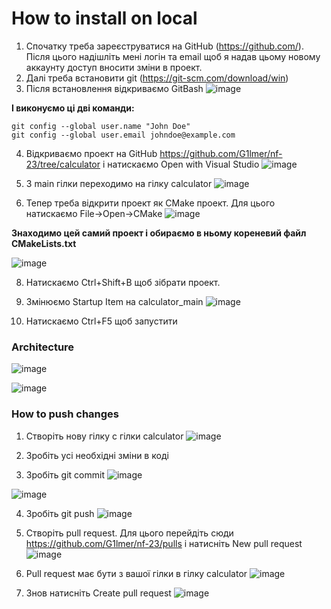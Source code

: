 # How to install on local #

1. Спочатку треба зареєструватися на GitHub (https://github.com/). Після цього надішліть мені логін та email щоб я надав цьому новому аккаунту доступ вносити зміни в проект.
2. Далі треба встановити git (https://git-scm.com/download/win)
3. Після встановлення відкриваємо GitBash
![image](https://github.com/G1lmer/nf-13/assets/32224361/4289dc34-38dc-4ceb-8889-a6b9a55100ca)

**І виконуємо ці дві команди:**
```
git config --global user.name "John Doe"
git config --global user.email johndoe@example.com
```
4. Відкриваємо проект на GitHub https://github.com/G1lmer/nf-23/tree/calculator і натискаємо Open with Visual Studio
![image](https://github.com/G1lmer/nf-13/assets/32224361/818641d9-1e29-4fca-bd86-ea74b4792a0d)

6. З main гілки переходимо на гілку calculator
   ![image](https://github.com/G1lmer/nf-13/assets/32224361/a7a28abc-e752-43e4-8e4c-0e2d1eea1238)
   
7. Тепер треба відкрити проект як CMake проект. Для цього натискаємо File->Open->CMake
![image](https://github.com/G1lmer/nf-13/assets/32224361/ccc92c1b-2e5e-4cf8-b2ad-23ad90b9201b)

**Знаходимо цей самий проект і обираємо в ньому кореневий файл CMakeLists.txt**

![image](https://github.com/G1lmer/nf-13/assets/32224361/7a9002b7-fb51-47ef-97ae-37a675814102)

8. Натискаємо Ctrl+Shift+B щоб зібрати проект.
9. Змінюємо Startup Item на calculator_main
![image](https://github.com/G1lmer/nf-13/assets/32224361/2308f31c-43ea-436e-82f5-9b49fb115324)

11. Натискаємо Ctrl+F5 щоб запустити


### Architecture ###
![image](https://github.com/G1lmer/nf-13/assets/32224361/ab71b02d-1217-4001-8d35-b9537d1c15bb)

![image](https://github.com/G1lmer/nf-13/assets/32224361/677935a1-46cb-4465-b9cb-5213cca5d807)


### How to push changes ###
1. Створіть нову гілку с гілки calculator 
![image](https://github.com/G1lmer/nf-23/assets/32224361/c1554ac9-4194-463f-b0d5-ab8a4313dc0d)

2. Зробіть усі необхідні зміни в коді
3. Зробіть git commit
![image](https://github.com/G1lmer/nf-23/assets/32224361/723d5b1c-46ae-43d8-b2bf-5b4b1f30caff)

![image](https://github.com/G1lmer/nf-23/assets/32224361/c749ee68-a6ae-4d0a-88c7-8857c2ea14c4)

4. Зробіть git push
![image](https://github.com/G1lmer/nf-23/assets/32224361/fd183e3c-354d-4db6-a604-e8e027a4f29d)

5. Cтворіть pull request. Для цього перейдіть сюди https://github.com/G1lmer/nf-23/pulls і натисніть New pull request
![image](https://github.com/G1lmer/nf-23/assets/32224361/785ad914-c6f1-4471-a8ed-686522f83a50)

6. Pull request має бути з вашої гілки в гілку calculator
![image](https://github.com/G1lmer/nf-23/assets/32224361/0a7d8874-2234-462c-b5fd-28c23b81ea72)

7. Знов натисніть Create pull request
![image](https://github.com/G1lmer/nf-23/assets/32224361/bfaa57f9-d411-480d-ae69-a6fec4305891)














